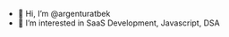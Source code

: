 - 👋 Hi, I’m @argenturatbek
- 👀 I’m interested in SaaS Development, Javascript, DSA

<!---
argenturatbek/argenturatbek is a ✨ special ✨ repository because its `README.md` (this file) appears on your GitHub profile.
You can click the Preview link to take a look at your changes.
--->
